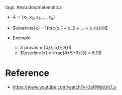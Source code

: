 tags: #estudos/matemática 

- $A = \{x_1,x_2,x_3,...,x_n\}$ 
- $\overline{x} = \frac{x_1 + x_2 + ... + x_n}{n}$

- Exemplo
	- 3 provas = (4,0; 5,0; 9,0)
	- $\overline{x} = \frac{4+5+9}{3} = 6,0$

# Reference
- https://www.youtube.com/watch?v=2sRWaVJh7_o
